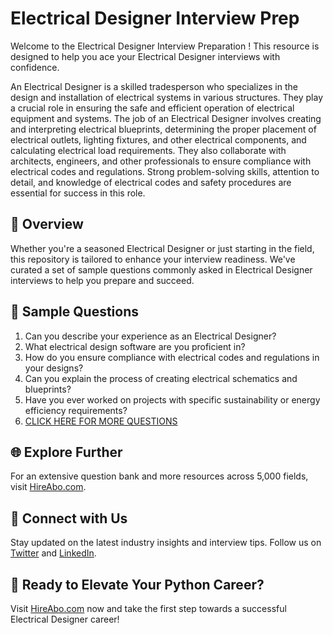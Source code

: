# Electrical Designer Interview Prep

Welcome to the Electrical Designer Interview Preparation ! This resource is designed to help you ace your Electrical Designer interviews with confidence.

An Electrical Designer is a skilled tradesperson who specializes in the design and installation of electrical systems in various structures. They play a crucial role in ensuring the safe and efficient operation of electrical equipment and systems. The job of an Electrical Designer involves creating and interpreting electrical blueprints, determining the proper placement of electrical outlets, lighting fixtures, and other electrical components, and calculating electrical load requirements. They also collaborate with architects, engineers, and other professionals to ensure compliance with electrical codes and regulations. Strong problem-solving skills, attention to detail, and knowledge of electrical codes and safety procedures are essential for success in this role.

## 🚀 Overview

Whether you're a seasoned Electrical Designer or just starting in the field, this repository is tailored to enhance your interview readiness. We've curated a set of sample questions commonly asked in Electrical Designer interviews to help you prepare and succeed.

## 📝 Sample Questions

1. Can you describe your experience as an Electrical Designer?
2. What electrical design software are you proficient in?
3. How do you ensure compliance with electrical codes and regulations in your designs?
4. Can you explain the process of creating electrical schematics and blueprints?
5. Have you ever worked on projects with specific sustainability or energy efficiency requirements?
6. [CLICK HERE FOR MORE QUESTIONS](https://hireabo.com/job/12_1_10/Electrical%20Designer)

## 🌐 Explore Further

For an extensive question bank and more resources across 5,000 fields, visit [HireAbo.com](https://www.hireabo.com).

## 📱 Connect with Us

Stay updated on the latest industry insights and interview tips. Follow us on [Twitter](https://twitter.com/hireabo) and [LinkedIn](https://www.linkedin.com/in/hire-abo-3609972a8/).

## 🚀 Ready to Elevate Your Python Career?

Visit [HireAbo.com](https://www.hireabo.com) now and take the first step towards a successful Electrical Designer career!